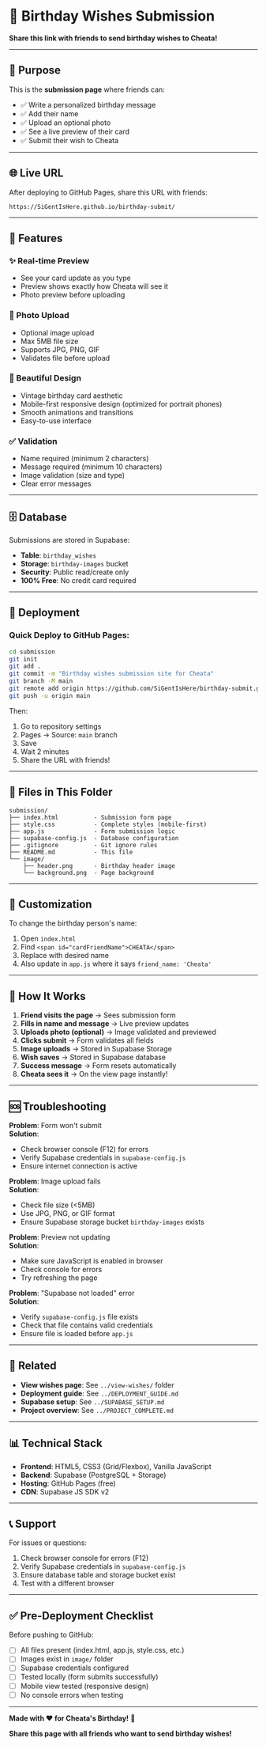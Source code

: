# 🎂 Birthday Wishes Submission

**Share this link with friends to send birthday wishes to Cheata!**

---

## 🎯 Purpose

This is the **submission page** where friends can:
- ✅ Write a personalized birthday message
- ✅ Add their name
- ✅ Upload an optional photo
- ✅ See a live preview of their card
- ✅ Submit their wish to Cheata

---

## 🌐 Live URL

After deploying to GitHub Pages, share this URL with friends:

```
https://SiGentIsHere.github.io/birthday-submit/
```

---

## 📱 Features

### ✨ Real-time Preview
- See your card update as you type
- Preview shows exactly how Cheata will see it
- Photo preview before uploading

### 📸 Photo Upload
- Optional image upload
- Max 5MB file size
- Supports JPG, PNG, GIF
- Validates file before upload

### 🎨 Beautiful Design
- Vintage birthday card aesthetic
- Mobile-first responsive design (optimized for portrait phones)
- Smooth animations and transitions
- Easy-to-use interface

### ✅ Validation
- Name required (minimum 2 characters)
- Message required (minimum 10 characters)
- Image validation (size and type)
- Clear error messages

---

## 🗄️ Database

Submissions are stored in Supabase:
- **Table**: `birthday_wishes`
- **Storage**: `birthday-images` bucket
- **Security**: Public read/create only
- **100% Free**: No credit card required

---

## 🚀 Deployment

### Quick Deploy to GitHub Pages:

```bash
cd submission
git init
git add .
git commit -m "Birthday wishes submission site for Cheata"
git branch -M main
git remote add origin https://github.com/SiGentIsHere/birthday-submit.git
git push -u origin main
```

Then:
1. Go to repository settings
2. Pages → Source: `main` branch
3. Save
4. Wait 2 minutes
5. Share the URL with friends!

---

## 📁 Files in This Folder

```
submission/
├── index.html          - Submission form page
├── style.css           - Complete styles (mobile-first)
├── app.js              - Form submission logic
├── supabase-config.js  - Database configuration
├── .gitignore          - Git ignore rules
├── README.md           - This file
└── image/
    ├── header.png      - Birthday header image
    └── background.png  - Page background
```

---

## 🎨 Customization

To change the birthday person's name:
1. Open `index.html`
2. Find `<span id="cardFriendName">CHEATA</span>`
3. Replace with desired name
4. Also update in `app.js` where it says `friend_name: 'Cheata'`

---

## 🔧 How It Works

1. **Friend visits the page** → Sees submission form
2. **Fills in name and message** → Live preview updates
3. **Uploads photo (optional)** → Image validated and previewed
4. **Clicks submit** → Form validates all fields
5. **Image uploads** → Stored in Supabase Storage
6. **Wish saves** → Stored in Supabase database
7. **Success message** → Form resets automatically
8. **Cheata sees it** → On the view page instantly!

---

## 🆘 Troubleshooting

**Problem**: Form won't submit  
**Solution**: 
- Check browser console (F12) for errors
- Verify Supabase credentials in `supabase-config.js`
- Ensure internet connection is active

**Problem**: Image upload fails  
**Solution**: 
- Check file size (<5MB)
- Use JPG, PNG, or GIF format
- Ensure Supabase storage bucket `birthday-images` exists

**Problem**: Preview not updating  
**Solution**: 
- Make sure JavaScript is enabled in browser
- Check console for errors
- Try refreshing the page

**Problem**: "Supabase not loaded" error  
**Solution**: 
- Verify `supabase-config.js` file exists
- Check that file contains valid credentials
- Ensure file is loaded before `app.js`

---

## 🔗 Related

- **View wishes page**: See `../view-wishes/` folder
- **Deployment guide**: See `../DEPLOYMENT_GUIDE.md`
- **Supabase setup**: See `../SUPABASE_SETUP.md`
- **Project overview**: See `../PROJECT_COMPLETE.md`

---

## 📊 Technical Stack

- **Frontend**: HTML5, CSS3 (Grid/Flexbox), Vanilla JavaScript
- **Backend**: Supabase (PostgreSQL + Storage)
- **Hosting**: GitHub Pages (free)
- **CDN**: Supabase JS SDK v2

---

## 📞 Support

For issues or questions:
1. Check browser console for errors (F12)
2. Verify Supabase credentials in `supabase-config.js`
3. Ensure database table and storage bucket exist
4. Test with a different browser

---

## ✅ Pre-Deployment Checklist

Before pushing to GitHub:

- [ ] All files present (index.html, app.js, style.css, etc.)
- [ ] Images exist in `image/` folder
- [ ] Supabase credentials configured
- [ ] Tested locally (form submits successfully)
- [ ] Mobile view tested (responsive design)
- [ ] No console errors when testing

---

**Made with ❤️ for Cheata's Birthday!** 🎉

**Share this page with all friends who want to send birthday wishes!**
